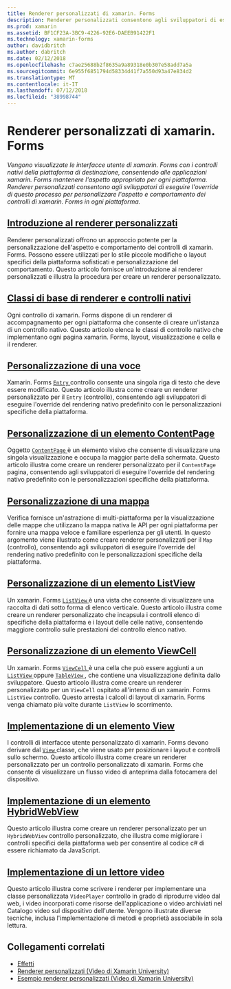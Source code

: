```yaml
---
title: Renderer personalizzati di xamarin. Forms
description: Renderer personalizzati consentono agli sviluppatori di eseguire l'override del rendering dei controlli nativi in ciascuna piattaforma, per personalizzare l'aspetto e comportamento dei controlli di xamarin. Forms.
ms.prod: xamarin
ms.assetid: BF1CF23A-3BC9-4226-92E6-DAEEB91422F1
ms.technology: xamarin-forms
author: davidbritch
ms.author: dabritch
ms.date: 02/12/2018
ms.openlocfilehash: c7ae25688b2f8635a9a89318e0b307e58add7a5a
ms.sourcegitcommit: 6e955f6851794d58334d41f7a550d93a47e834d2
ms.translationtype: MT
ms.contentlocale: it-IT
ms.lasthandoff: 07/12/2018
ms.locfileid: "38998744"
---
```

# <a name="xamarinforms-custom-renderers"></a>Renderer personalizzati di xamarin. Forms

_Vengono visualizzate le interfacce utente di xamarin. Forms con i controlli nativi della piattaforma di destinazione, consentendo alle applicazioni xamarin. Forms mantenere l'aspetto appropriato per ogni piattaforma. Renderer personalizzati consentono agli sviluppatori di eseguire l'override di questo processo per personalizzare l'aspetto e comportamento dei controlli di xamarin. Forms in ogni piattaforma._

## <a name="introduction-to-custom-renderersintroductionmd"></a>[Introduzione al renderer personalizzati](introduction.md)

Renderer personalizzati offrono un approccio potente per la personalizzazione dell'aspetto e comportamento dei controlli di xamarin. Forms. Possono essere utilizzati per lo stile piccole modifiche o layout specifici della piattaforma sofisticati e personalizzazione del comportamento. Questo articolo fornisce un'introduzione ai renderer personalizzati e illustra la procedura per creare un renderer personalizzato.

## <a name="renderer-base-classes-and-native-controlsrenderersmd"></a>[Classi di base di renderer e controlli nativi](renderers.md)

Ogni controllo di xamarin. Forms dispone di un renderer di accompagnamento per ogni piattaforma che consente di creare un'istanza di un controllo nativo. Questo articolo elenca le classi di controllo nativo che implementano ogni pagina xamarin. Forms, layout, visualizzazione e cella e il renderer.

## <a name="customizing-an-entryentrymd"></a>[Personalizzazione di una voce](entry.md)

Xamarin. Forms [ `Entry` ](xref:Xamarin.Forms.Entry) controllo consente una singola riga di testo che deve essere modificato. Questo articolo illustra come creare un renderer personalizzato per il `Entry` (controllo), consentendo agli sviluppatori di eseguire l'override del rendering nativo predefinito con le personalizzazioni specifiche della piattaforma.

## <a name="customizing-a-contentpagecontentpagemd"></a>[Personalizzazione di un elemento ContentPage](contentpage.md)

Oggetto [ `ContentPage` ](xref:Xamarin.Forms.ContentPage) è un elemento visivo che consente di visualizzare una singola visualizzazione e occupa la maggior parte della schermata. Questo articolo illustra come creare un renderer personalizzato per il `ContentPage` pagina, consentendo agli sviluppatori di eseguire l'override del rendering nativo predefinito con le personalizzazioni specifiche della piattaforma.

## <a name="customizing-a-mapmapindexmd"></a>[Personalizzazione di una mappa](map/index.md)

Verifica fornisce un'astrazione di multi-piattaforma per la visualizzazione delle mappe che utilizzano la mappa nativa le API per ogni piattaforma per fornire una mappa veloce e familiare esperienza per gli utenti. In questo argomento viene illustrato come creare renderer personalizzati per il `Map` (controllo), consentendo agli sviluppatori di eseguire l'override del rendering nativo predefinito con le personalizzazioni specifiche della piattaforma.

## <a name="customizing-a-listviewlistviewmd"></a>[Personalizzazione di un elemento ListView](listview.md)

Un xamarin. Forms [ `ListView` ](xref:Xamarin.Forms.ListView) è una vista che consente di visualizzare una raccolta di dati sotto forma di elenco verticale. Questo articolo illustra come creare un renderer personalizzato che incapsula i controlli elenco di specifiche della piattaforma e i layout delle celle native, consentendo maggiore controllo sulle prestazioni del controllo elenco nativo.

## <a name="customizing-a-viewcellviewcellmd"></a>[Personalizzazione di un elemento ViewCell](viewcell.md)

Un xamarin. Forms [ `ViewCell` ](xref:Xamarin.Forms.ViewCell) è una cella che può essere aggiunti a un [ `ListView` ](xref:Xamarin.Forms.ListView) oppure [ `TableView` ](xref:Xamarin.Forms.TableView), che contiene una visualizzazione definita dallo sviluppatore. Questo articolo illustra come creare un renderer personalizzato per un `ViewCell` ospitato all'interno di un xamarin. Forms `ListView` controllo. Questo arresta i calcoli di layout di xamarin. Forms venga chiamato più volte durante `ListView` lo scorrimento.

## <a name="implementing-a-viewviewmd"></a>[Implementazione di un elemento View](view.md)

I controlli di interfacce utente personalizzato di xamarin. Forms devono derivare dal [ `View` ](xref:Xamarin.Forms.View) classe, che viene usato per posizionare i layout e controlli sullo schermo. Questo articolo illustra come creare un renderer personalizzato per un controllo personalizzato di xamarin. Forms che consente di visualizzare un flusso video di anteprima dalla fotocamera del dispositivo.

## <a name="implementing-a-hybridwebviewhybridwebviewmd"></a>[Implementazione di un elemento HybridWebView](hybridwebview.md)

Questo articolo illustra come creare un renderer personalizzato per un `HybridWebView` controllo personalizzato, che illustra come migliorare i controlli specifici della piattaforma web per consentire al codice c# di essere richiamato da JavaScript.

## <a name="implementing-a-video-playervideo-playerindexmd"></a>[Implementazione di un lettore video](video-player/index.md)

Questo articolo illustra come scrivere i renderer per implementare una classe personalizzata `VideoPlayer` controllo in grado di riprodurre video dal web, i video incorporati come risorse dell'applicazione o video archiviati nel Catalogo video sul dispositivo dell'utente. Vengono illustrate diverse tecniche, inclusa l'implementazione di metodi e proprietà associabile in sola lettura.


## <a name="related-links"></a>Collegamenti correlati

- [Effetti](~/xamarin-forms/app-fundamentals/effects/index.md)
- [Renderer personalizzati (Video di Xamarin University)](https://developer.xamarin.com/videos/cross-platform/xamarinforms-custom-renderers/)
- [Esempio renderer personalizzati (Video di Xamarin University)](http://bit.ly/xf-customrenderer)
